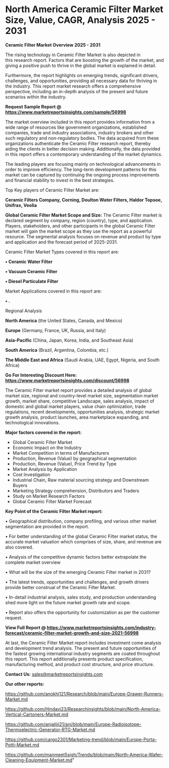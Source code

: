 # North America Ceramic Filter Market Size, Value, CAGR, Analysis 2025 - 2031

<Strong> Ceramic Filter Market Overview 2025 - 2031</strong>

The rising technology in Ceramic Filter Market is also depicted in this research report. Factors that are boosting the growth of the market, and giving a positive push to thrive in the global market is explained in detail.

Furthermore, the report highlights on emerging trends, significant drivers, challenges, and opportunities, providing all necessary data for thriving in the industry. This report market research offers a comprehensive perspective, including an in-depth analysis of the present and future scenarios within the industry.

<strong>Request Sample Report @ <a href=https://www.marketreportsinsights.com/sample/56998>https://www.marketreportsinsights.com/sample/56998</a></strong>

The market overview included in this report provides information from a wide range of resources like government organizations, established companies, trade and industry associations, industry brokers and other such regulatory and non-regulatory bodies. The data acquired from these organizations authenticate the Ceramic Filter research report, thereby aiding the clients in better decision making. Additionally, the data provided in this report offers a contemporary understanding of the market dynamics.

The leading players are focusing mainly on technological advancements in order to improve efficiency. The long-term development patterns for this market can be captured by continuing the ongoing process improvements and financial stability to invest in the best strategies.

Top Key players of Ceramic Filter Market are:

<strong>Ceramic Filters Company, Corning, Doulton Water Filters, Haldor Topsoe, Unifrax, Veolia</strong>

<strong><b>Global Ceramic Filter Market Scope and Size:</b></strong>
The Ceramic Filter market is declared segment by company, region (country), type, and application. Players, stakeholders, and other participants in the global Ceramic Filter market will gain the market scope as they use the report as a powerful resource. The segmental analysis focuses on revenue and product by type and application and the forecast period of 2025-2031.

Ceramic Filter Market Types covered in this report are:

<strong>• Ceramic Water Filter

• Vacuum Ceramic Filter

• Diesel Particulate Filter</strong>

Market Applications covered in this report are:

<strong>• .</strong> 

Regional Analysis

<strong>North America</strong> (the United States, Canada, and Mexico)

<strong>Europe</strong> (Germany, France, UK, Russia, and Italy)

<strong>Asia-Pacific</strong> (China, Japan, Korea, India, and Southeast Asia)

<strong>South America</strong> (Brazil, Argentina, Colombia, etc.)

<strong>The Middle East and Africa</strong> (Saudi Arabia, UAE, Egypt, Nigeria, and South Africa)

<strong>Go For Interesting Discount Here: <a href=https://www.marketreportsinsights.com/discount/56998>https://www.marketreportsinsights.com/discount/56998</a></strong>

The Ceramic Filter market report provides a detailed analysis of global market size, regional and country-level market size, segmentation market growth, market share, competitive Landscape, sales analysis, impact of domestic and global market players, value chain optimization, trade regulations, recent developments, opportunities analysis, strategic market growth analysis, product launches, area marketplace expanding, and technological innovations.

<strong><b>Major factors covered in the report:</b></strong>
<ul>
  <li>Global Ceramic Filter Market </li>
  <li>Economic Impact on the Industry</li>
  <li>Market Competition in terms of Manufacturers</li>
  <li>Production, Revenue (Value) by geographical segmentation</li>
  <li>Production, Revenue (Value), Price Trend by Type</li>
  <li>Market Analysis by Application</li>
  <li>Cost Investigation</li>
  <li>Industrial Chain, Raw material sourcing strategy and Downstream Buyers</li>
  <li>Marketing Strategy comprehension, Distributors and Traders</li>
  <li>Study on Market Research Factors</li>
  <li>Global Ceramic Filter Market Forecast</li>
</ul>

<strong><b>Key Point of the Ceramic Filter Market report:</b></strong>

• Geographical distribution, company profiling, and various other market segmentation are provided in the report.

• For better understanding of the global Ceramic Filter market status, the accurate market valuation which comprises of size, share, and revenue are also covered.

• Analysis of the competitive dynamic factors better extrapolate the complete market overview

• What will be the size of the emerging Ceramic Filter market in 2031?

• The latest trends, opportunities and challenges, and growth drivers provide better construal of the Ceramic Filter Market.

• In-detail industrial analysis, sales study, and production understanding shed more light on the future market growth rate and scope.

• Report also offers the opportunity for customization as per the customer request.

<strong><b>View Full Report @ <a href=https://www.marketreportsinsights.com/industry-forecast/ceramic-filter-market-growth-and-size-2021-56998>https://www.marketreportsinsights.com/industry-forecast/ceramic-filter-market-growth-and-size-2021-56998</a></b></strong>


At last, the Ceramic Filter Market report includes investment come analysis and development trend analysis. The present and future opportunities of the fastest growing international industry segments are coated throughout this report. This report additionally presents product specification, manufacturing method, and product cost structure, and price structure.

<strong>Contact Us:</strong>
sales@marketreportsinsights.com

<strong>Our other reports:</strong>

<a href=https://github.com/anokhi121/Research/blob/main/Europe-Drawer-Runners-Market.md>https://github.com/anokhi121/Research/blob/main/Europe-Drawer-Runners-Market.md</a>

<a href=https://github.com/Hindavi23/Researchinsights/blob/main/North-America-Vertical-Cartoners-Market.md>https://github.com/Hindavi23/Researchinsights/blob/main/North-America-Vertical-Cartoners-Market.md</a>

<a href=https://github.com/anjaliiii21/ani/blob/main/Europe-Radioisotope-Thermoelectric-Generator-RTG-Market.md>https://github.com/anjaliiii21/ani/blob/main/Europe-Radioisotope-Thermoelectric-Generator-RTG-Market.md</a>

<a href=https://github.com/cargo2301/Marketing-trend/blob/main/Europe-Porta-Potti-Market.md>https://github.com/cargo2301/Marketing-trend/blob/main/Europe-Porta-Potti-Market.md</a>

<a href=https://github.com/manmeet5sigh/Trends/blob/main/North-America-Wafer-Cleaning-Equipment-Market.md>https://github.com/manmeet5sigh/Trends/blob/main/North-America-Wafer-Cleaning-Equipment-Market.md</a>"
